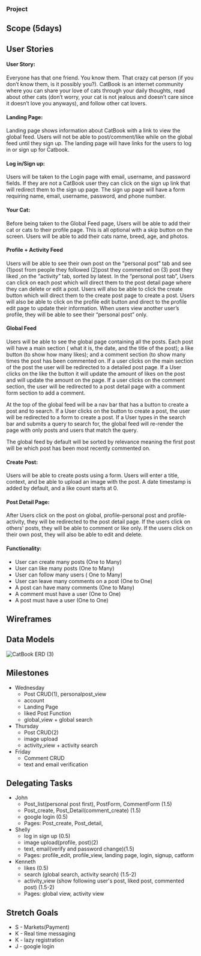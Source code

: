 ### Project 

## Scope (5days)


## User Stories

#### User Story:
Everyone has that one friend. You know them. That crazy cat person (if you don’t know them, is it possibly you?). CatBook is an internet community where you can share your love of cats through your daily thoughts, read about other cats (don’t worry, your cat is not jealous and doesn’t care since it doesn’t love you anyways), and follow other cat lovers.

#### Landing Page:
Landing page shows information about CatBook with a link to view the global feed. Users will not be able to post/comment/like while on the global feed until they sign up. The landing page will have links for the users to log in or sign up for Catbook. 

#### Log in/Sign up:
Users will be taken to the Login page with email, username, and password fields. If they are not a CatBook user they can click on the sign up link that will redirect them to the sign up page. The sign up page will have a form requiring name, email, username, password, and phone number.

#### Your Cat:
Before being taken to the Global Feed page, Users will be able to add their cat or cats to their profile page. This is all optional with a skip button on the screen. Users will be able to add their cats name, breed, age, and photos.

#### Profile + Activity Feed
Users will be able to see their own post on the “personal post” tab and see (1)post from people they followed (2)post they commented on (3) post they liked ,on the “activity” tab, sorted by latest. In the “personal post tab”, Users can click on each post which will direct them to the post detail page where they can delete or edit a post. Users will also be able to click the create button which will direct them to the create post page to create a post.
Users will also be able to click on the profile edit button and direct to the profile edit page to update their information. 
When users view another user’s profile, they will be able to see their “personal post” only.

#### Global Feed
Users will be able to see the global page containing all the posts. Each post will have a main section ( what it is, the date, and the title of the post); a like button (to show how many likes); and a comment section (to show many times the post has been commented on.  If a user clicks on the main section of the post the user will be redirected to a detailed post page. If a User clicks on the like the button it will update the amount of likes on the post and will update the amount on the page.  If a user clicks on the comment section, the user will be redirected to a post detail page with a comment form section to add a comment. 

At the top of the global feed will be a nav bar that has a button to create a post and to search. If a User clicks on the button to create a post, the user will be redirected to a form to create a post. If a User types in the search bar and submits a query to search for, the global feed will re-render the page with only posts and users that match the query. 

The global feed by default will be sorted by relevance meaning the first post will be which post has been most recently commented on. 

#### Create Post:
Users will be able to create posts using a form. Users will enter a title, context, and be able to upload an image with the post. A date timestamp is added by default, and a like count starts at 0. 


#### Post Detail Page:
After Users click on the post on global, profile-personal post and profile-activity, they will be redirected to the post detail page.
If the users click on others' posts, they will be able to comment or like only.
If the users click on their own post, they will also be able to edit and delete.
 
#### Functionality: 
* User can create many posts (One to Many)
* User can like many posts (One to Many)
* User can follow many users ( One to Many)
* User can leave many comments on a post (One to One) 
* A post can have many comments (One to Many)
* A comment must have a user (One to One)
* A post must have a user (One to One)

## Wireframes




## Data Models
![CatBook ERD (3)](https://user-images.githubusercontent.com/9824307/74788969-22137b80-5268-11ea-844c-51df76ad202b.png)

## Milestones
* Wednesday
	- Post CRUD(1), personalpost_view
	- account
	- Landing Page
	- liked Post Function
	- global_view + global search
* Thursday
	- Post CRUD(2)
	- image upload
	- activity_view + activity search
* Friday
	- Comment CRUD
	- text and email verification


## Delegating Tasks
* John
	- Post_list(personal post first), PostForm, CommentForm (1.5)
	- Post_create, Post_Detail(comment_create) (1.5)
	- google login (0.5) 
	- Pages: Post_create, Post_detail, 
* Shelly
	- log in sign up (0.5) 
	- image upload(profile, post)(2) 
	- text, email(verify and password change)(1.5) 
	- Pages: profile_edit, profile_view, landing page, login, signup, catform
* Kenneth
	- likes (0.5) 
	- search (global search, activity search) (1.5-2) 
	- activity_view (show following user's post, liked post, commented post)  (1.5-2) 
	- Pages: global view, activity view

## Stretch Goals
* S - Markets(Payment)
* K - Real time messaging
* K - lazy registration
* J - google login
